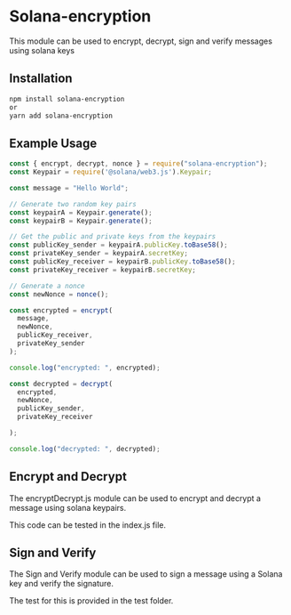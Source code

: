 # Solana-encryption

This module can be used to encrypt, decrypt, sign and verify messages using solana keys

## Installation

```bash
npm install solana-encryption
or
yarn add solana-encryption
```

## Example Usage

```js
const { encrypt, decrypt, nonce } = require("solana-encryption");
const Keypair = require('@solana/web3.js').Keypair;

const message = "Hello World";

// Generate two random key pairs
const keypairA = Keypair.generate();
const keypairB = Keypair.generate();

// Get the public and private keys from the keypairs
const publicKey_sender = keypairA.publicKey.toBase58();
const privateKey_sender = keypairA.secretKey;
const publicKey_receiver = keypairB.publicKey.toBase58();
const privateKey_receiver = keypairB.secretKey;

// Generate a nonce
const newNonce = nonce();

const encrypted = encrypt(
  message,
  newNonce,
  publicKey_receiver,
  privateKey_sender
);

console.log("encrypted: ", encrypted);

const decrypted = decrypt(
  encrypted,
  newNonce,
  publicKey_sender,
  privateKey_receiver

);

console.log("decrypted: ", decrypted);
```

## Encrypt and Decrypt

The encryptDecrypt.js module can be used to encrypt and decrypt a message using solana keypairs.

This code can be tested in the index.js file.

## Sign and Verify

The Sign and Verify module can be used to sign a message using a Solana key and verify the signature.

The test for this is provided in the test folder.
